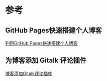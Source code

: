 # 参考
## GitHub Pages快速搭建个人博客 
[利用GitHub Pages快速搭建个人博客](https://www.jianshu.com/p/e68fba58f75c)

## 为博客添加 Gitalk 评论插件
[博客添加Gitalk评论插件](https://qiubaiying.github.io/2017/12/19/%E4%B8%BA%E5%8D%9A%E5%AE%A2%E6%B7%BB%E5%8A%A0-Gitalk-%E8%AF%84%E8%AE%BA%E6%8F%92%E4%BB%B6/)
